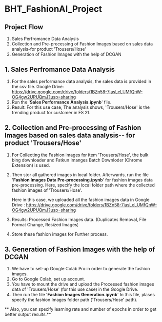 # BHT_FashionAI_Project

## Project Flow

1. Sales Perfromance Data Analysis
2. Collection and Pre-processing of Fashion Images based on sales data analysis-for product 'Trousers/Hose'
4. Generation of Fashion Images with the help of DCGAN

## 1. Sales Perfromance Data Analysis
1. For the sales performance data analysis, the sales data is provided in the csv file. Google Drive: https://drive.google.com/drive/folders/1BZn58-7iasLeLUMfQnW-OG4gw2UPUQmJ?usp=sharing
2. Run the '**Sales Performance Analysis.ipynb**' file. 
3. Result: For this use case, The analysis shows, 'Trousers/Hose' is the trending product for customer in FS 21.

## 2. Collection and Pre-processing of Fashion Images based on sales data analysis-- for product 'Trousers/Hose'
 1. For Collecting the Fashion images for item 'Trousers/Hose', the bulk bing downloader and Fatkun Imanges Batch Downloder (Chrome Extension) is used.
 2. Then stor all gathered images in local folder. Afterwards, run the file '**Fashion Images Data Pre-processing.ipynb**' for fashion images data pre-processing. 
     Here, specify the local folder path where the collected fashion images of 'Trousers/Hose'.
     
     Here in this case, we uploaded all the fashion images data in Google Drive : https://drive.google.com/drive/folders/1BZn58-7iasLeLUMfQnW-OG4gw2UPUQmJ?usp=sharing
 3. Results: Processed Fashion Images data. (Duplicates Removal, File Format Change, Resized Images)
 4. Store these fashion images for Further process. 
    
 
## 3. Generation of Fashion Images with the help of DCGAN

1. We have to set-up Google Colab Pro in order to generate the fashion images. 
2. Go to Google Colab, set up account.
3. You have to mount the drive and upload the Processed fashion images data of 'Trousers/Hose' (for this use case) in the Google Drive.
4. Then run the file '**Fashion Images Generation.ipynb**' In this file, plases specify the fashion Images folder path ('Trousers/Hose' path).

** Also, you can specify learning rate and number of epochs in order to get better output results.**


